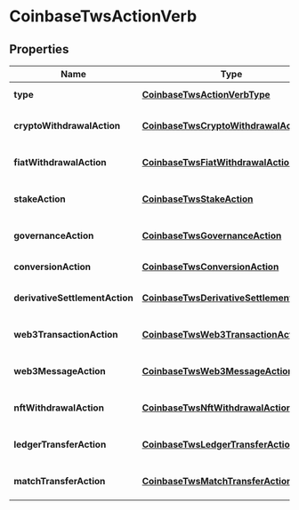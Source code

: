 
# CoinbaseTwsActionVerb

## Properties
Name | Type | Description | Notes
------------ | ------------- | ------------- | -------------
**type** | [**CoinbaseTwsActionVerbType**](CoinbaseTwsActionVerbType.md) | Transaction action type |  [optional]
**cryptoWithdrawalAction** | [**CoinbaseTwsCryptoWithdrawalAction**](CoinbaseTwsCryptoWithdrawalAction.md) | Crypto withdrawal action |  [optional]
**fiatWithdrawalAction** | [**CoinbaseTwsFiatWithdrawalAction**](CoinbaseTwsFiatWithdrawalAction.md) | Fiat withdrawal action |  [optional]
**stakeAction** | [**CoinbaseTwsStakeAction**](CoinbaseTwsStakeAction.md) | Staking withdrawal action |  [optional]
**governanceAction** | [**CoinbaseTwsGovernanceAction**](CoinbaseTwsGovernanceAction.md) | Governance withdrawal action |  [optional]
**conversionAction** | [**CoinbaseTwsConversionAction**](CoinbaseTwsConversionAction.md) | Conversion action |  [optional]
**derivativeSettlementAction** | [**CoinbaseTwsDerivativeSettlementAction**](CoinbaseTwsDerivativeSettlementAction.md) | Derivative settlement action |  [optional]
**web3TransactionAction** | [**CoinbaseTwsWeb3TransactionAction**](CoinbaseTwsWeb3TransactionAction.md) | Web3 transaction action |  [optional]
**web3MessageAction** | [**CoinbaseTwsWeb3MessageAction**](CoinbaseTwsWeb3MessageAction.md) | Web3 message action |  [optional]
**nftWithdrawalAction** | [**CoinbaseTwsNftWithdrawalAction**](CoinbaseTwsNftWithdrawalAction.md) | NFT withdrawal action |  [optional]
**ledgerTransferAction** | [**CoinbaseTwsLedgerTransferAction**](CoinbaseTwsLedgerTransferAction.md) | Ledger transfer action |  [optional]
**matchTransferAction** | [**CoinbaseTwsMatchTransferAction**](CoinbaseTwsMatchTransferAction.md) | Match transfer action |  [optional]



